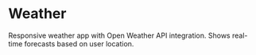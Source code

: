 # Weather
Responsive weather app with Open Weather API integration. Shows real-time forecasts based on user location.
